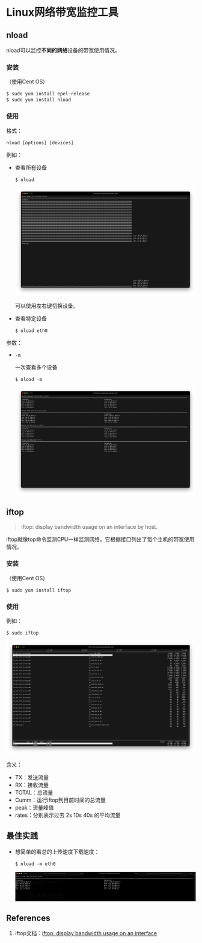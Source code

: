 # Linux网络带宽监控工具

## nload

nload可以监控**不同的网络**设备的带宽使用情况。

### 安装

（使用Cent OS）

```
$ sudo yum install epel-release
$ sudo yum install nload
```

### 使用

格式：

```
nload [options] [devices]
```

例如：

- 查看所有设备

  ```
  $ nload
  ```

  ![use_of_nload](linux_traffic_monitoring_tools_assets/use_of_nload.png)

  可以使用左右键切换设备。

- 查看特定设备

  ```
  $ nload eth0
  ```

参数：

- `-m`

  一次查看多个设备

  ```
  $ nload -m
  ```

  ![use_of_nload-m](linux_traffic_monitoring_tools_assets/use_of_nload-m.png)

## iftop

> iftop: display bandwidth usage on an interface by host.

iftop就像top命令监测CPU一样监测网络，它根据接口列出了每个主机的带宽使用情况。

### 安装

（使用Cent OS）

```
$ sudo yum install iftop
```

### 使用

例如：

```
$ sudo iftop
```

![use_of_iftop](linux_traffic_monitoring_tools_assets/use_of_iftop.png)

含义：

- TX：发送流量
- RX：接收流量
- TOTAL：总流量
- Cumm：运行iftop到目前时间的总流量
- peak：流量峰值
- rates：分别表示过去 2s 10s 40s 的平均流量

## 最佳实践

- 想简单的看总的上传速度下载速度：

  ```
  $ nload -m eth0
  ```

  ![use_of_nload-m-device](linux_traffic_monitoring_tools_assets/use_of_nload-m-device.png)

## References

1. iftop文档：[iftop: display bandwidth usage on an interface](https://www.ex-parrot.com/pdw/iftop/)